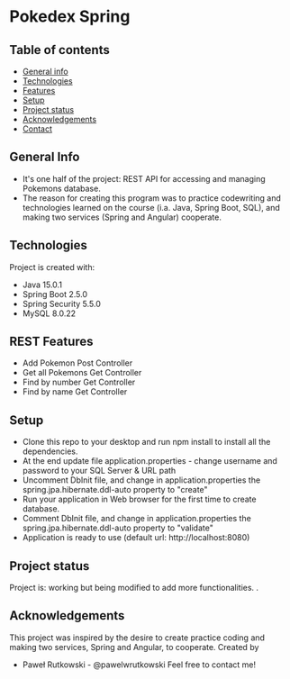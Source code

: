 # Pokedex Spring
## Table of contents
* [General info](#general-info)
* [Technologies](#technologies)
* [Features](#features)
* [Setup](#setup)
* [Project status](#project-status)
* [Acknowledgements](#acknowledgements)
* [Contact](*contact)
## General Info
- It's one half of the project: REST API for accessing and managing Pokemons database.
- The reason for creating this program was to practice codewriting and technologies learned on the course (i.a. Java, Spring Boot, SQL), and making two services (Spring and Angular) cooperate.
## Technologies
Project is created with:
- Java 15.0.1
- Spring Boot 2.5.0
- Spring Security 5.5.0
- MySQL 8.0.22
## REST Features
- Add Pokemon Post Controller
- Get all Pokemons Get Controller
- Find by number Get Controller
- Find by name Get Controller
## Setup
- Clone this repo to your desktop and run npm install to install all the dependencies.
- At the end update file application.properties - change username and password to your SQL Server & URL path
- Uncomment DbInit file, and change in application.properties the spring.jpa.hibernate.ddl-auto property to "create"
- Run your application in Web browser for the first time to create database.
- Comment DbInit file, and change in application.properties the spring.jpa.hibernate.ddl-auto property to "validate"
- Application is ready to use (default url: http://localhost:8080)
## Project status
Project is: working but being modified to add more functionalities. .
## Acknowledgements
This project was inspired by the desire to create practice coding and making two services, Spring and Angular, to cooperate.
Created by
- Paweł Rutkowski - @pawelwrutkowski
Feel free to contact me!
